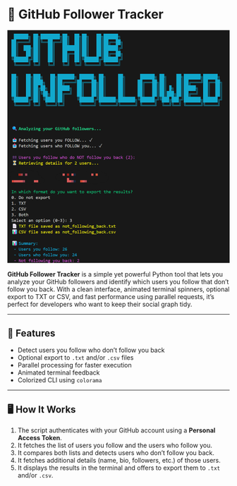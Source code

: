 # 🐙 GitHub Follower Tracker

![Banner](images/banner.png)

**GitHub Follower Tracker** is a simple yet powerful Python tool that lets you analyze your GitHub followers and identify which users you follow that don’t follow you back. With a clean interface, animated terminal spinners, optional export to TXT or CSV, and fast performance using parallel requests, it’s perfect for developers who want to keep their social graph tidy.

---

## 🚀 Features

- Detect users you follow who don’t follow you back
- Optional export to `.txt` and/or `.csv` files
- Parallel processing for faster execution
- Animated terminal feedback
- Colorized CLI using `colorama`

---

## 🖥️ How It Works

1. The script authenticates with your GitHub account using a **Personal Access Token**.
2. It fetches the list of users you follow and the users who follow you.
3. It compares both lists and detects users who don’t follow you back.
4. It fetches additional details (name, bio, followers, etc.) of those users.
5. It displays the results in the terminal and offers to export them to `.txt` and/or `.csv`.